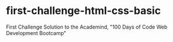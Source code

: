 # first-challenge-html-css-basic
First Challenge Solution to the Academind, "100 Days of Code Web Development Bootcamp"
